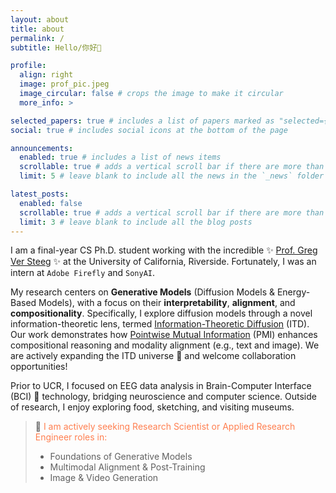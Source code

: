 ```yaml
---
layout: about
title: about
permalink: /
subtitle: Hello/你好👋

profile:
  align: right
  image: prof_pic.jpeg
  image_circular: false # crops the image to make it circular
  more_info: >

selected_papers: true # includes a list of papers marked as "selected={true}"
social: true # includes social icons at the bottom of the page

announcements:
  enabled: true # includes a list of news items
  scrollable: true # adds a vertical scroll bar if there are more than 3 news items
  limit: 5 # leave blank to include all the news in the `_news` folder

latest_posts:
  enabled: false
  scrollable: true # adds a vertical scroll bar if there are more than 3 new posts items
  limit: 3 # leave blank to include all the blog posts
---
```


I am a final-year CS Ph.D. student working with the incredible ✨ [Prof. Greg Ver Steeg](https://profiles.ucr.edu/app/home/profile/gregoryv) ✨ at the University of California, Riverside. Fortunately, I was an intern at `Adobe Firefly` and `SonyAI`.

My research centers on **Generative Models** (Diffusion Models & Energy-Based Models), with a focus on their **interpretability**, **alignment**, and **compositionality**. Specifically, I explore diffusion models through a novel information-theoretic lens, termed [Information-Theoretic Diffusion](https://arxiv.org/abs/2302.03792) (ITD). Our work demonstrates how [Pointwise Mutual Information](https://arxiv.org/abs/2310.07972) (PMI) enhances compositional reasoning and modality alignment (e.g., text and image). We are actively expanding the ITD universe 🌌 and welcome collaboration opportunities!

Prior to UCR, I focused on EEG data analysis in Brain-Computer Interface (BCI) 🧠 technology, bridging neuroscience and computer science. Outside of research, I enjoy exploring food, sketching, and visiting museums.

> 💼 <span style="color:coral">I am actively seeking Research Scientist or Applied Research Engineer roles in: <span>
>
> - Foundations of Generative Models
> - Multimodal Alignment & Post-Training
> - Image & Video Generation
